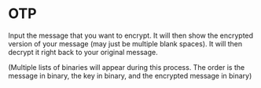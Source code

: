 # OTP

Input the message that you want to encrypt. It will then show the encrypted version of 
your message (may just be multiple blank spaces). It will then decrypt it right back to 
your original message.

(Multiple lists of binaries will appear during this process. The order is the message in binary, the key in binary, and the encrypted message in binary)
